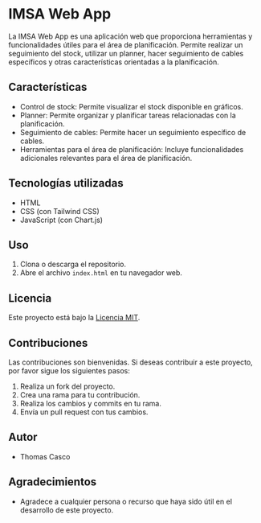 # IMSA Web App

La IMSA Web App es una aplicación web que proporciona herramientas y funcionalidades útiles para el área de planificación. Permite realizar un seguimiento del stock, utilizar un planner, hacer seguimiento de cables específicos y otras características orientadas a la planificación.

## Características

- Control de stock: Permite visualizar el stock disponible en gráficos.
- Planner: Permite organizar y planificar tareas relacionadas con la planificación.
- Seguimiento de cables: Permite hacer un seguimiento específico de cables.
- Herramientas para el área de planificación: Incluye funcionalidades adicionales relevantes para el área de planificación.

## Tecnologías utilizadas

- HTML
- CSS (con Tailwind CSS)
- JavaScript (con Chart.js)

## Uso

1. Clona o descarga el repositorio.
2. Abre el archivo `index.html` en tu navegador web.

## Licencia

Este proyecto está bajo la [Licencia MIT](LICENSE).

## Contribuciones

Las contribuciones son bienvenidas. Si deseas contribuir a este proyecto, por favor sigue los siguientes pasos:

1. Realiza un fork del proyecto.
2. Crea una rama para tu contribución.
3. Realiza los cambios y commits en tu rama.
4. Envía un pull request con tus cambios.

## Autor

- Thomas Casco

## Agradecimientos

- Agradece a cualquier persona o recurso que haya sido útil en el desarrollo de este proyecto.
